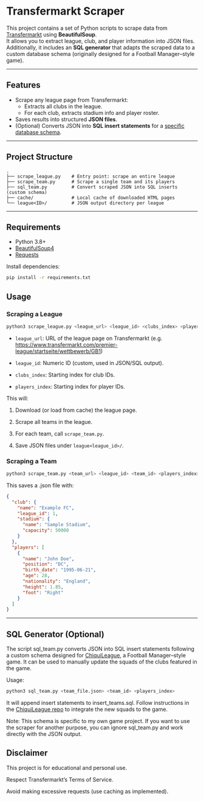 # Transfermarkt Scraper

This project contains a set of Python scripts to scrape data from [Transfermarkt](https://www.transfermarkt.com/) using **BeautifulSoup**.  
It allows you to extract league, club, and player information into JSON files.  
Additionally, it includes an **SQL generator** that adapts the scraped data to a custom database schema (originally designed for a Football Manager–style game).

---

## Features
- Scrape any league page from Transfermarkt:
  - Extracts all clubs in the league.
  - For each club, extracts stadium info and player roster.
- Saves results into structured **JSON files**.
- (Optional) Converts JSON into **SQL insert statements** for a [specific database schema](#sql-generator-optional).

---

## Project Structure
```
.
├── scrape_league.py    # Entry point: scrape an entire league
├── scrape_team.py      # Scrape a single team and its players
├── sql_team.py         # Convert scraped JSON into SQL inserts (custom schema)
├── cache/              # Local cache of downloaded HTML pages
└── league<ID>/         # JSON output directory per league
```

---

## Requirements
- Python 3.8+
- [BeautifulSoup4](https://www.crummy.com/software/BeautifulSoup/)
- [Requests](https://pypi.org/project/requests/)

Install dependencies:
```bash
pip install -r requirements.txt
```

## Usage
### Scraping a League
```bash
python3 scrape_league.py <league_url> <league_id> <clubs_index> <players_index>
```
- `league_url`: URL of the league page on Transfermarkt (e.g. https://www.transfermarkt.com/premier-league/startseite/wettbewerb/GB1)

- `league_id`: Numeric ID (custom, used in JSON/SQL output).

- `clubs_index`: Starting index for club IDs.

- `players_index`: Starting index for player IDs.

This will:

1. Download (or load from cache) the league page.

2. Scrape all teams in the league.

3. For each team, call `scrape_team.py`.

4. Save JSON files under `league<league_id>/`.

### Scraping a Team
```bash
python3 scrape_team.py <team_url> <league_id> <team_id> <players_index>
```
This saves a <TEAM>.json file with:

```json
{
  "club": {
    "name": "Example FC",
    "league_id": 1,
    "stadium": {
      "name": "Sample Stadium",
      "capacity": 50000
    }
  },
  "players": [
    {
      "name": "John Doe",
      "position": "DC",
      "birth_date": "1995-06-21",
      "age": 28,
      "nationality": "England",
      "height": 1.85,
      "foot": "Right"
    }
  ]
}
```
---
## SQL Generator (Optional)
The script sql_team.py converts JSON into SQL insert statements following a custom schema designed for [ChiquiLeague](https://github.com/FranVesnaver/chiquileague), a Football Manager–style game. It can be used to manually update the squads of the clubs featured in the game. 

Usage:

```bash
python3 sql_team.py <team_file.json> <team_id> <players_index>
```
It will append insert statements to insert_teams.sql.
Follow instructions in the [ChiquiLeague repo](https://github.com/FranVesnaver/chiquileague) to integrate the new squads to the game. 

Note: This schema is specific to my own game project.
If you want to use the scraper for another purpose, you can ignore sql_team.py and work directly with the JSON output.

## Disclaimer
This project is for educational and personal use.

Respect Transfermarkt’s Terms of Service.

Avoid making excessive requests (use caching as implemented).
